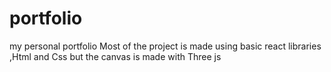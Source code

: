 # portfolio
my personal portfolio
Most of the project is made using basic react libraries ,Html and Css but the canvas is made with Three js
